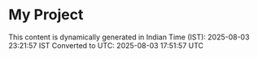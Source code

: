 # My Project

This content is dynamically generated in Indian Time (IST): 2025-08-03 23:21:57 IST
Converted to UTC: 2025-08-03 17:51:57 UTC
